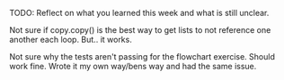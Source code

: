TODO: Reflect on what you learned this week and what is still unclear.

Not sure if copy.copy() is the best way to get lists to not reference one another each loop. But.. it works.

Not sure why the tests aren't passing for the flowchart exercise. Should work fine. Wrote it my own way/bens way and had the same issue.